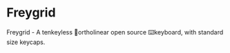 # Freygrid
Freygrid - A tenkeyless 📐ortholinear open source ⌨️keyboard, with standard size keycaps.

